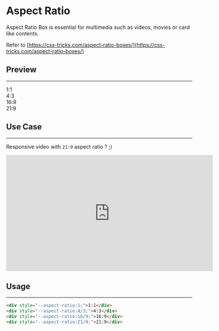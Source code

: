 # Aspect Ratio

Aspect Ratio Box is essential for multimedia such as videos, movies or
card like contents.

Refer to [https://css-tricks.com/aspect-ratio-boxes/](https://css-tricks.com/aspect-ratio-boxes/)

## Preview
---
<div id="preview">
    <div class="box" style="--aspect-ratio:1;">1:1</div>
    <div class="box" style="--aspect-ratio:4/3;">4:3</div>
    <div class="box" style="--aspect-ratio:16/9;">16:9</div>
    <div class="box" style="--aspect-ratio:21/9;">21:9</div>
</div>

## Use Case
---
Responsive video with `21:9` aspect ratio ? ;)
<div class="video" style="--aspect-ratio:21/9;">
    <iframe width="560" height="315" src="https://www.youtube.com/embed/WhWc3b3KhnY" frameborder="0" allow="accelerometer; autoplay; clipboard-write; encrypted-media; gyroscope; picture-in-picture" allowfullscreen></iframe>
</div>

## Usage
---

```html
<div style="--aspect-ratio:1;">1:1</div>
<div style="--aspect-ratio:4/3;">4:3</div>
<div style="--aspect-ratio:16/9;">16:9</div>
<div style="--aspect-ratio:21/9;">21:9</div>
```